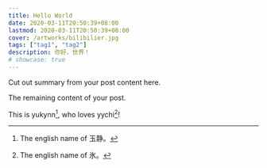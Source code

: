 ```yaml
---
title: Hello World
date: 2020-03-11T20:50:39+08:00
lastmod: 2020-03-11T20:50:39+08:00
cover: /artworks/bilibilier.jpg
tags: ["tag1", "tag2"]
description: 你好，世界！
# showcase: true
---
```


Cut out summary from your post content here.

<!--more-->

The remaining content of your post.

This is yukynn[^1], who loves yychi[^2]!

[^1]: The english name of 玉静。
[^2]: The english name of 氷。
